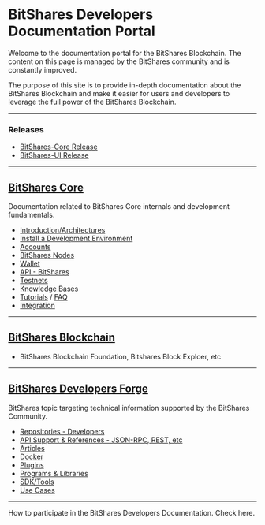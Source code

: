 # BitShares Developers Documentation Portal

Welcome to the documentation portal for the BitShares Blockchain. The content on this page is managed by the BitShares community and is constantly improved.

The purpose of this site is to provide in-depth documentation about the BitShares Blockchain and make it easier for users and developers to leverage the full power of the BitShares Blockchain.

***

### Releases
- [BitShares-Core Release](https://github.com/bitshares/bitshares-core/releases)
- [BitShares-UI Release](https://github.com/bitshares/bitshares-ui/releases)

***

## [BitShares Core](/core/README.md#bitshares-core)
Documentation related to BitShares Core internals and development fundamentals. 

- [Introduction/Architectures](/core/intro/README.md#introduction--architectures)
- [Install a Development Environment](/core/installation/README.md#install-a-development-environment)
- [Accounts](/core/accounts/README.md#bitshares-accounts)
- [BitShares Nodes](/core/nodes_full_witness/README.md#bitshares-nodes-and-p2p-network)
- [Wallet](/core/wallet/README.md#wallet)
- [API - BitShares](/core/api#api)
- [Testnets](/core/testnets/README.md#testnets)
- [Knowledge Bases](/core/knowledge_base#knowledge-base)
- [Tutorials](/core/tutorials#tutorials) / [FAQ](/core/tutorials/FAQ.md#frequently-asked-questions---list-all)
- [Integration](/core/integration/README.md#integration)
 
***

## [BitShares Blockchain](/core/bitshares_blockchain#bitshares-blockchain)
- BitShares Blockchain Foundation, Bitshares Block Exploer, etc 

***

## [BitShares Developers Forge](/forge/README.md#bts-developers-forge)
BitShares topic targeting technical information supported by the BitShares Community. 

- [Repositories - Developers](/forge/shared_repo/repo_byname_list.md#developers-github-repositories)
- [API Support & References - JSON-RPC, REST, etc ](/forge/api_support/README.md#api-support--references)
- [Articles](/forge/articles/tech_articles_chronological.md#articles--references)
- [Docker](/forge/docker/README.md#docker) 
- [Plugins](/forge/plugins/README.md#plugins)
- [Programs & Libraries](/forge/program_libraries/README.md#programs--libraries)
- [SDK/Tools](/forge/sdk_tools/README.md#sdk--tools)
- [Use Cases](/forge/use_cases/README.md#use-cases)


***

How to participate in the BitShares Developers Documentation. Check here.
